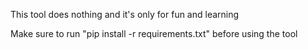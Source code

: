 This tool does nothing and it's only for fun and learning

Make sure to run "pip install -r requirements.txt" before using the tool
